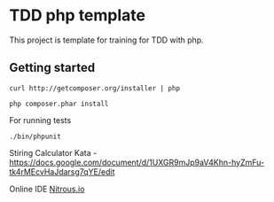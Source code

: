 TDD php template
=======================

This project is template for training for TDD with php.

Getting started
---------------

    curl http://getcomposer.org/installer | php

    php composer.phar install

For running tests

    ./bin/phpunit

Stiring Calculator Kata - https://docs.google.com/document/d/1UXGR9mJp9aV4Khn-hyZmFu-tk4rMEcvHaJdarsg7qYE/edit

Online IDE
[Nitrous.io](https://www.nitrous.io/join/pZ5KOhiHTRU?utm_source=nitrous.io&utm_medium=copypaste&utm_campaign=referral)